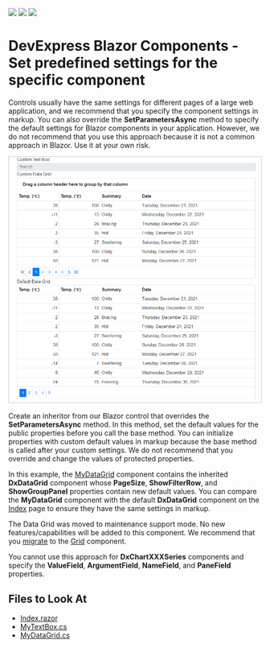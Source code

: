 <!-- default badges list -->
![](https://img.shields.io/endpoint?url=https://codecentral.devexpress.com/api/v1/VersionRange/219019222/22.1.2%2B)
[![](https://img.shields.io/badge/Open_in_DevExpress_Support_Center-FF7200?style=flat-square&logo=DevExpress&logoColor=white)](https://supportcenter.devexpress.com/ticket/details/T827941)
[![](https://img.shields.io/badge/📖_How_to_use_DevExpress_Examples-e9f6fc?style=flat-square)](https://docs.devexpress.com/GeneralInformation/403183)
<!-- default badges end -->

# DevExpress Blazor Components - Set predefined settings for the specific component

Controls usually have the same settings for different pages of a large web application, and we recommend that you specify the component settings in markup. You can also override the **SetParametersAsync** method to specify the default settings for Blazor components in your application. However, we do not recommend that you use this approach because it is not a common approach in Blazor. Use it at your own risk.

![Grid with predefined settings and default](images/result.png)

Create an inheritor from our Blazor control that overrides the **SetParametersAsync** method. In this method, set the default values for the public properties before you call the base method. You can initialize properties with custom default values in markup because the base method is called after your custom settings. We do not recommend that you override and change the values of protected properties.

In this example, the [MyDataGrid](./CS/DxBlazorComponentsDefaultSettings/Components/MyDataGrid.cs) component contains the inherited **DxDataGrid** component whose **PageSize**, **ShowFilterRow**, and **ShowGroupPanel** properties contain new default values. You can compare the **MyDataGrid** component with the default **DxDataGrid** component on the [Index](./CS/DxBlazorComponentsDefaultSettings/Pages/Index.razor) page to ensure they have the same settings in markup.

The Data Grid was moved to maintenance support mode. No new features/capabilities will be added to this component. We recommend that you [migrate](https://docs.devexpress.com/Blazor/403162/grid/migrate-from-data-grid-to-grid) to the [Grid](https://docs.devexpress.com/Blazor/403143/grid) component. 

You cannot use this approach for **DxChartXXXSeries** components and specify the **ValueField**, **ArgumentField**, **NameField**, and **PaneField** properties.

## Files to Look At

* [Index.razor](./CS/DxBlazorComponentsDefaultSettings/Pages/Index.razor)
* [MyTextBox.cs](./CS/DxBlazorComponentsDefaultSettings/Components/MyTextBox.cs)
* [MyDataGrid.cs](./CS/DxBlazorComponentsDefaultSettings/Components/MyDataGrid.cs)
